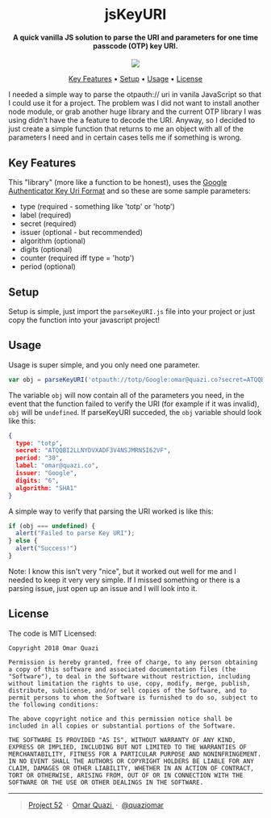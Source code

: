 
<h1 align="center">
  <br />
  <br>
  jsKeyURI
  <br>
</h1>

<h4 align="center">A quick vanilla JS solution to parse the URI and parameters for one time passcode (OTP) key URI.</h4>


<p align="center">
  <a href="https://paypal.me/omarq" target="_blank">
    <img src="https://img.shields.io/badge/$-donate-ff69b4.svg?maxAge=2592000&amp;style=flat">
  </a>
</p>

<p align="center">
  <a href="#key-features">Key Features</a> •
  <a href="#setup">Setup</a> •
  <a href="#usage">Usage</a> •
  <a href="#license">License</a>
</p>


I needed a simple way to parse the otpauth:// uri in vanila JavaScript so that I could use it for a project. The problem was I did not want to install another node module, or grab another huge library and the current OTP library I was using didn't have the a feature to decode the URI. Anyway, so I decided to just create a simple function that returns to me an object with all of the parameters I need and in certain cases tells me if something is wrong.


## Key Features
This "library" (more like a function to be honest), uses the [Google Authenticator Key Uri Format](https://github.com/google/google-authenticator/wiki/Key-Uri-Format) and so these are some sample parameters:
- type (required - something like 'totp' or 'hotp')
- label (required)
- secret (required)
- issuer (optional - but recommended)
- algorithm (optional)
- digits (optional)
- counter (required iff type = 'hotp')
- period (optional)



## Setup

Setup is simple, just import the `parseKeyURI.js` file into your project or just copy the function into your javascript project!


## Usage

Usage is super simple, and you only need one parameter.


```javascript
var obj = parseKeyURI('otpauth://totp/Google:omar@quazi.co?secret=ATQQBI2LLNYDVXADF3V4NSJMRN5I62VF&algorithm=SHA1&digits=6&period=30');
```

The variable `obj` will now contain all of the parameters you need, in the event that the function failed to verify the URI (for example if it was invalid), `obj` will be `undefined`. If parseKeyURI succeded, the `obj` variable should look like this:

```json
{
  type: "totp",
  secret: "ATQQBI2LLNYDVXADF3V4NSJMRN5I62VF",
  period: "30",
  label: "omar@quazi.co",
  issuer: "Google",
  digits: "6",
  algorithm: "SHA1"
}
```
A simple way to verify that parsing the URI worked is like this:
```javascript
if (obj === undefined) {
  alert("Failed to parse Key URI");
} else {
  alert("Success!")
}
```

Note: I know this isn't very "nice", but it worked out well for me and I needed to keep it very very simple. If I missed something or there is a parsing issue, just open up an issue and I will look into it.

## License
The code is MIT Licensed:

```
Copyright 2018 Omar Quazi

Permission is hereby granted, free of charge, to any person obtaining a copy of this software and associated documentation files (the "Software"), to deal in the Software without restriction, including without limitation the rights to use, copy, modify, merge, publish, distribute, sublicense, and/or sell copies of the Software, and to permit persons to whom the Software is furnished to do so, subject to the following conditions:

The above copyright notice and this permission notice shall be included in all copies or substantial portions of the Software.

THE SOFTWARE IS PROVIDED "AS IS", WITHOUT WARRANTY OF ANY KIND, EXPRESS OR IMPLIED, INCLUDING BUT NOT LIMITED TO THE WARRANTIES OF MERCHANTABILITY, FITNESS FOR A PARTICULAR PURPOSE AND NONINFRINGEMENT. IN NO EVENT SHALL THE AUTHORS OR COPYRIGHT HOLDERS BE LIABLE FOR ANY CLAIM, DAMAGES OR OTHER LIABILITY, WHETHER IN AN ACTION OF CONTRACT, TORT OR OTHERWISE, ARISING FROM, OUT OF OR IN CONNECTION WITH THE SOFTWARE OR THE USE OR OTHER DEALINGS IN THE SOFTWARE.
```

---

> [Project 52](https://project52.tech) &nbsp;&middot;&nbsp;
> [Omar Quazi ](https://quazi.co) &nbsp;&middot;&nbsp;
> [@quaziomar ](https://instagram.com/quaziomar)
